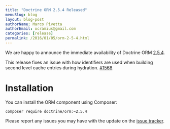 ```yaml
---
title: "Doctrine ORM 2.5.4 Released"
menuSlug: blog
layout: blog-post
authorName: Marco Pivetta
authorEmail: ocramius@gmail.com
categories: [release]
permalink: /2016/01/05/orm-2-5-4.html
---
```

We are happy to announce the immediate availability of Doctrine ORM
[2.5.4](https://github.com/doctrine/doctrine2/releases/tag/v2.5.4).

This release fixes an issue with how identifiers are used when building
second level cache entries during hydration.
[\#1568](https://github.com/doctrine/doctrine2/pull/1568)

Installation
============

You can install the ORM component using Composer:

~~~~ {.sourceCode .shell}
composer require doctrine/orm:~2.5.4
~~~~

Please report any issues you may have with the update on the [issue
tracker](https://github.com/doctrine/doctrine2/issues).

